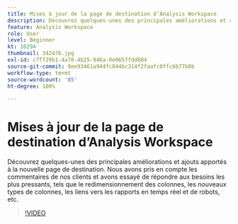 ```yaml
---
title: Mises à jour de la page de destination d’Analysis Workspace
description: Découvrez quelques-unes des principales améliorations et ajouts apportés à la nouvelle page de destination. Nous avons pris en compte les commentaires de nos clients et avons essayé de répondre aux besoins les plus pressants… (Les descriptions doivent comporter entre 60 et 160 caractères).
feature: Analysis Workspace
role: User
level: Beginner
kt: 10294
thumbnail: 342476.jpg
exl-id: c7ff29b1-4a78-4b25-946a-0e065ffdd804
source-git-commit: 9ee93461a944fc844bc314f2faafc0ffc6b77b8b
workflow-type: tm+mt
source-wordcount: '85'
ht-degree: 100%

---
```


# Mises à jour de la page de destination d’Analysis Workspace

Découvrez quelques-unes des principales améliorations et ajouts apportés à la nouvelle page de destination. Nous avons pris en compte les commentaires de nos clients et avons essayé de répondre aux besoins les plus pressants, tels que le redimensionnement des colonnes, les nouveaux types de colonnes, les liens vers les rapports en temps réel et de robots, etc.

>[!VIDEO](https://video.tv.adobe.com/v/342476/?quality=12&learn=on)
